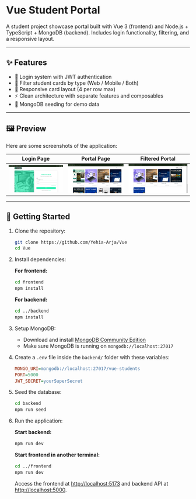 # Vue Student Portal

A student project showcase portal built with Vue 3 (frontend) and Node.js + TypeScript + MongoDB (backend). Includes login functionality, filtering, and a responsive layout.

---

## ✨ Features

- 🔐 Login system with JWT authentication  
- 🎯 Filter student cards by type (Web / Mobile / Both)  
- 📱 Responsive card layout (4 per row max)  
- ⚡ Clean architecture with separate features and composables  
- 🧪 MongoDB seeding for demo data  

---

## 🖼️ Preview

Here are some screenshots of the application:

| Login Page | Portal Page | Filtered Portal |
|:---:|:---:|:---:|
| ![Login](readme/login.png) | ![Portal](readme/portal.png) | ![Filtered Portal](readme/filtered_portal.png) |

---

## 🚀 Getting Started

1. Clone the repository:

   ```bash
   git clone https://github.com/Yehia-Arja/Vue
   cd Vue
   ```

2. Install dependencies:

   **For frontend:**

   ```bash
   cd frontend
   npm install
   ```

   **For backend:**

   ```bash
   cd ../backend
   npm install
   ```

3. Setup MongoDB:

   - Download and install [MongoDB Community Edition](https://www.mongodb.com/try/download/community)
   - Make sure MongoDB is running on `mongodb://localhost:27017`

4. Create a `.env` file inside the `backend/` folder with these variables:

   ```ini
   MONGO_URI=mongodb://localhost:27017/vue-students
   PORT=5000
   JWT_SECRET=yourSuperSecret
   ```

5. Seed the database:

   ```bash
   cd backend
   npm run seed
   ```

6. Run the application:

   **Start backend:**

   ```bash
   npm run dev
   ```

   **Start frontend in another terminal:**

   ```bash
   cd ../frontend
   npm run dev
   ```

   Access the frontend at [http://localhost:5173](http://localhost:5173) and backend API at [http://localhost:5000](http://localhost:5000).

